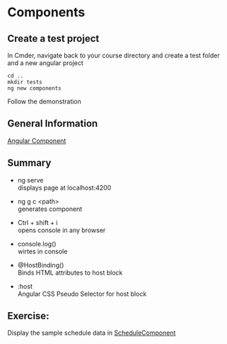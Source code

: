 # Components
## Create a test project
In Cmder, navigate back to your course directory and create a test folder and a new angular project
```
cd ..
mkdir tests
ng new components
```
Follow the demonstration


## General Information
[Angular Component](https://angular.io/api/core/Component)

## Summary
- ng serve  
displays page at localhost:4200

- ng g c \<path>  
generates component

- Ctrl + shift + i  
opens console in any browser

- console.log()  
wirtes in console

- @HostBinding()  
Binds HTML attributes to host block

- :host  
Angular CSS Pseudo Selector for host block

## Exercise:
Display the sample schedule data in [ScheduleComponent](../src/app/areas/external/views/schedule/schedule.component.html)

